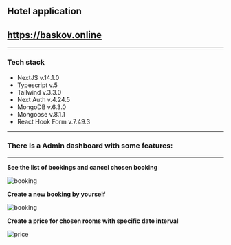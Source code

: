 
## Hotel application
## https://baskov.online
---
### Tech stack
- NextJS v.14.1.0
- Typescript v.5
- Tailwind v.3.3.0
- Next Auth v.4.24.5
- MongoDB v.6.3.0
- Mongoose v.8.1.1
- React Hook Form v.7.49.3
---
### There is a Admin dashboard with some features:
---
 **See the list of bookings and cancel chosen booking** 

![booking](https://i.postimg.cc/RVkh1Y1P/image.png)

**Create a new booking by yourself**

![booking](https://i.postimg.cc/7YZswBpZ/2024-02-26-17-26-35.png)

**Create a price for chosen rooms with specific date interval**

![price](https://i.postimg.cc/GpwZjWpm/2024-02-26-17-28-56.png)
